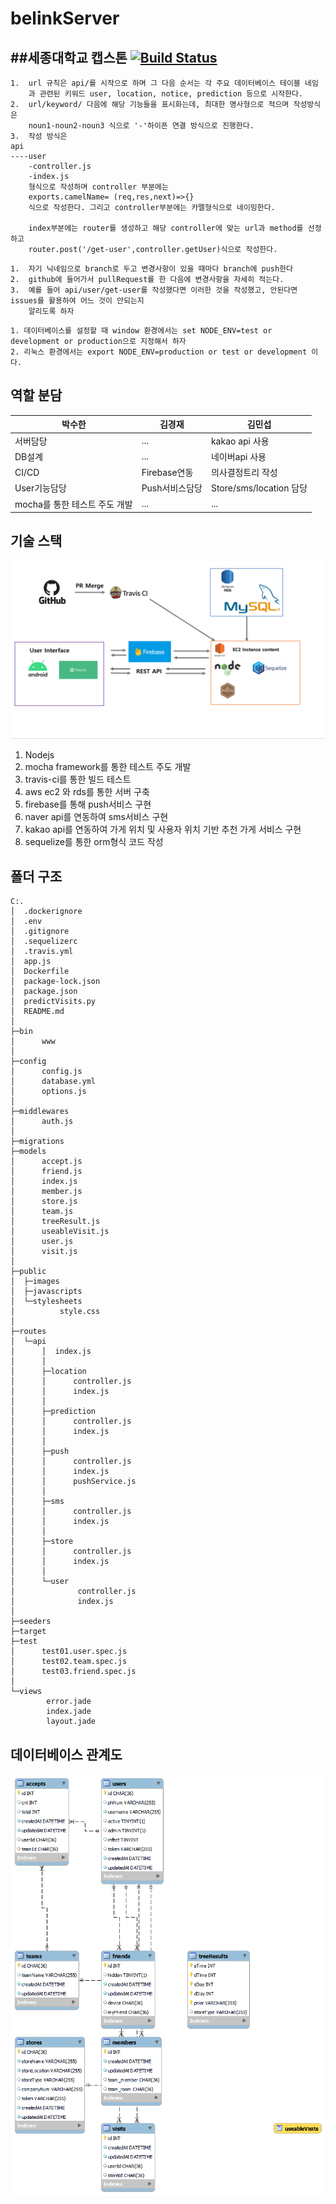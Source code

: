# belinkServer
##세종대학교 캡스톤
[![Build Status](https://travis-ci.com/VIXXPARK/belinkServer.svg?branch=main)](https://travis-ci.com/VIXXPARK/belinkServer)
------------------------
```
1.  url 규칙은 api/를 시작으로 하며 그 다음 순서는 각 주요 데이터베이스 테이블 네임
    과 관련된 키워드 user, location, notice, prediction 등으로 시작한다.
2.  url/keyword/ 다음에 해당 기능들을 표시화는데, 최대한 명사형으로 적으며 작성방식은
    noun1-noun2-noun3 식으로 '-'하이픈 연결 방식으로 진행한다.
3.  작성 방식은
api
----user
    -controller.js
    -index.js
    형식으로 작성하며 controller 부분에는
    exports.camelName= (req,res,next)=>{}
    식으로 작성한다. 그리고 controller부분에는 카멜형식으로 네이밍한다.
    
    index부분에는 router를 생성하고 해당 controller에 맞는 url과 method를 선정하고 
    router.post('/get-user',controller.getUser)식으로 작성한다.
```

```
1.  자기 닉네임으로 branch로 두고 변경사항이 있을 때마다 branch에 push한다
2.  github에 들어가서 pullRequest를 한 다음에 변경사항을 자세히 적는다.
3.  예를 들어 api/user/get-user를 작성했다면 이러한 것을 작성했고, 안된다면 issues를 활용하여 어느 것이 안되는지
    알리도록 하자
```

```
1. 데이터베이스를 설정할 때 window 환경에서는 set NODE_ENV=test or development or production으로 지정해서 하자
2. 리눅스 환경에서는 export NODE_ENV=production or test or development 이다.
```
## 역할 분담

|박수한|김경재|김민섭|
|------|------|------|
|서버담당|...|kakao api 사용|
|DB설계|...|네이버api 사용|
|CI/CD|Firebase연동|의사결정트리 작성|
|User기능담당|Push서비스담당|Store/sms/location 담당|
|mocha를 통한 테스트 주도 개발|...|...|


## 기술 스택

<img src="public/images/tech_stack.png">

1. Nodejs
2. mocha framework를 통한 테스트 주도 개발
3. travis-ci를 통한 빌드 테스트 
4. aws ec2 와 rds를 통한 서버 구축
5. firebase를 통해 push서비스 구현
6. naver api를 연동하여 sms서비스 구현
7. kakao api를 연동하여 가게 위치 및 사용자 위치 기반 추천 가게 서비스 구현
8. sequelize를 통한 orm형식 코드 작성


## 폴더 구조
```
C:.
│  .dockerignore    
│  .env
│  .gitignore       
│  .sequelizerc     
│  .travis.yml      
│  app.js
│  Dockerfile       
│  package-lock.json
│  package.json     
│  predictVisits.py 
│  README.md        
│
├─bin
│      www
│
├─config
│      config.js    
│      database.yml 
│      options.js   
│
├─middlewares       
│      auth.js      
│
├─migrations        
├─models
│      accept.js      
│      friend.js      
│      index.js       
│      member.js      
│      store.js       
│      team.js        
│      treeResult.js  
│      useableVisit.js
│      user.js        
│      visit.js       
│
├─public
│  ├─images
│  ├─javascripts      
│  └─stylesheets      
│          style.css
│
├─routes
│  └─api
│      │  index.js
│      │
│      ├─location
│      │      controller.js
│      │      index.js
│      │
│      ├─prediction
│      │      controller.js
│      │      index.js
│      │
│      ├─push
│      │      controller.js
│      │      index.js
│      │      pushService.js
│      │
│      ├─sms
│      │      controller.js
│      │      index.js
│      │
│      ├─store
│      │      controller.js
│      │      index.js
│      │
│      └─user
│              controller.js
│              index.js
│
├─seeders
├─target
├─test
│      test01.user.spec.js
│      test02.team.spec.js
│      test03.friend.spec.js
│
└─views
        error.jade
        index.jade
        layout.jade
```

## 데이터베이스 관계도
<img src="public/images/databaseImage.png">



